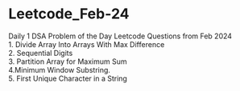 # Leetcode_Feb-24
Daily 1 DSA Problem of the Day Leetcode Questions from Feb 2024
<br> 1. Divide Array Into Arrays With Max Difference <br> 2. Sequential Digits <br> 3. Partition Array for Maximum Sum <br> 4.Minimum Window Substring. <br> 5. First Unique Character in a String

